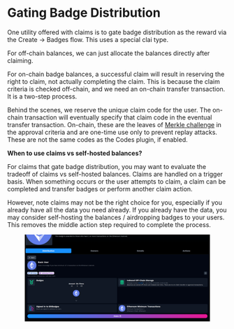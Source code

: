 # Gating Badge Distribution

One utility offered with claims is to gate badge distribution as the reward via the Create -> Badges flow. This uses a special clai type.

For off-chain balances, we can just allocate the balances directly after claiming.

For on-chain badge balances, a successful claim will result in reserving the right to claim, not actually completing the claim. This is because the claim criteria is checked off-chain, and we need an on-chain transfer transaction. It is a two-step process.

Behind the scenes, we reserve the unique claim code for the user. The on-chain transaction will eventually specify that claim code in the eventual transfer transaction. On-chain, these are the leaves of [Merkle challenge](../../badges-advanced/balances-transfers/approval-criteria/merkle-challenges.md) in the approval criteria and are one-time use only to prevent replay attacks. These are not the same codes as the Codes plugin, if enabled.

**When to use claims vs self-hosted balances?**

For claims that gate badge distribution, you may want to evaluate the tradeoff of claims vs self-hosted balances. Claims are handled on a trigger basis. When something occurs or the user attempts to claim, a claim can be completed and transfer badges or perform another claim action.

However, note claims may not be the right choice for you, especially if you already have all the data you need already. If you already have the data, you may consider self-hosting the balances / airdropping badges to your users. This removes the middle action step required to complete the process.

<figure><img src="../../../.gitbook/assets/image (5) (1) (1) (1) (1).png" alt=""><figcaption></figcaption></figure>
